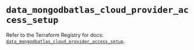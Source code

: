 # `data_mongodbatlas_cloud_provider_access_setup`

Refer to the Terraform Registry for docs: [`data_mongodbatlas_cloud_provider_access_setup`](https://registry.terraform.io/providers/mongodb/mongodbatlas/1.39.0/docs/data-sources/cloud_provider_access_setup).
